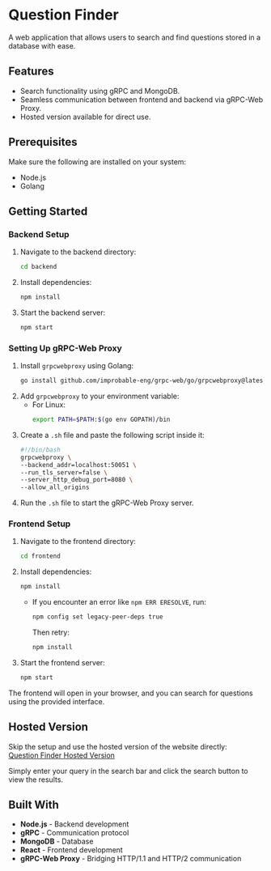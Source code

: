 # Question Finder

A web application that allows users to search and find questions stored in a database with ease.

## Features
- Search functionality using gRPC and MongoDB.
- Seamless communication between frontend and backend via gRPC-Web Proxy.
- Hosted version available for direct use.

## Prerequisites
Make sure the following are installed on your system:
- Node.js
- Golang

## Getting Started

### Backend Setup
1. Navigate to the backend directory:
   ```bash
   cd backend
   ```
2. Install dependencies:
   ```bash
   npm install
   ```
3. Start the backend server:
   ```bash
   npm start
   ```

### Setting Up gRPC-Web Proxy
1. Install `grpcwebproxy` using Golang:
   ```bash
   go install github.com/improbable-eng/grpc-web/go/grpcwebproxy@latest
   ```
2. Add `grpcwebproxy` to your environment variable:
   - For Linux:
     ```bash
     export PATH=$PATH:$(go env GOPATH)/bin
     ```
3. Create a `.sh` file and paste the following script inside it:
   ```bash
   #!/bin/bash
   grpcwebproxy \
   --backend_addr=localhost:50051 \
   --run_tls_server=false \
   --server_http_debug_port=8080 \
   --allow_all_origins
   ```
4. Run the `.sh` file to start the gRPC-Web Proxy server.

### Frontend Setup
1. Navigate to the frontend directory:
   ```bash
   cd frontend
   ```
2. Install dependencies:
   ```bash
   npm install
   ```
   - If you encounter an error like `npm ERR ERESOLVE`, run:
     ```bash
     npm config set legacy-peer-deps true
     ```
     Then retry:
     ```bash
     npm install
     ```
3. Start the frontend server:
   ```bash
   npm start
   ```

The frontend will open in your browser, and you can search for questions using the provided interface.

## Hosted Version
Skip the setup and use the hosted version of the website directly:  
[Question Finder Hosted Version](http://13.202.8.121:3000/)

Simply enter your query in the search bar and click the search button to view the results.

## Built With
- **Node.js** - Backend development
- **gRPC** - Communication protocol
- **MongoDB** - Database
- **React** - Frontend development
- **gRPC-Web Proxy** - Bridging HTTP/1.1 and HTTP/2 communication



